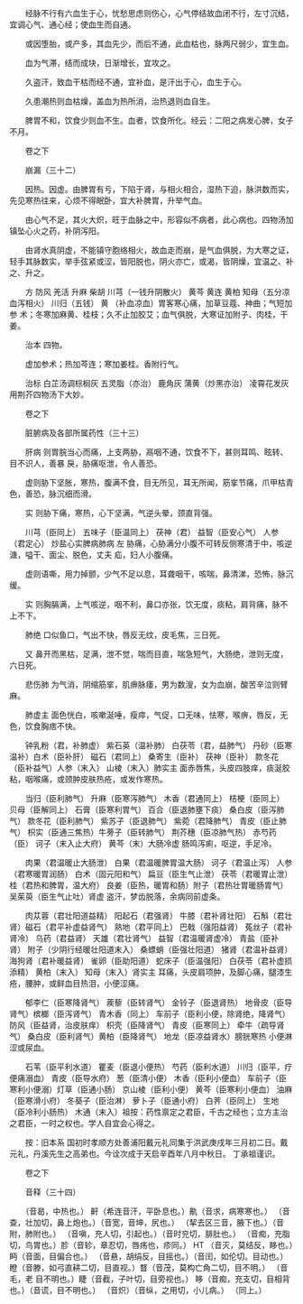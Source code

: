 <!-- { "loadSidebar": true } -->
　　经脉不行有六血生于心，忧愁思虑则伤心，心气停结故血闭不行，左寸沉结，宜调心气、通心经；使血生而自通。

　　或因堕胎，或产多，其血先少，而后不通，此血枯也，脉两尺弱少，宜生血。

　　血为气滞，结而成块，日渐增长，宜攻之。

　　久盗汗，致血干枯而经不通，宜补血，是汗出于心，血生于心。

　　久患潮热则血枯燥，盖血为热所消，治热退则血自生。

　　脾胃不和，饮食少则血不生。血者，饮食所化。经云：二阳之病发心脾，女子不月。

　　卷之下

　　崩漏（三十二）

　　因热。因虚。由脾胃有亏，下陷于肾，与相火相合，湿热下迫，脉洪数而实，先见寒热往来，心烦不得眠卧，宜大补脾胃，升举气血。

　　由心气不足，其火大炽，旺于血脉之中，形容似不病者，此心病也。四物汤加镇坠心火之药，补阴泻阳。

　　由肾水真阴虚，不能镇守胞络相火，故血走而崩，是气血俱脱，为大寒之证，轻手其脉数实，举手弦紧或涩，皆阳脱也，阴火亦亡，或渴，皆阴燥，宜温之、补之、升之。

　　方 防风 羌活 升麻 柴胡 川芎（一钱升阴散火） 黄芩 黄连 黄柏 知母（五分凉血泻相火） 川归（五钱） 黄 （补血凉血）胃客寒心痛，加草豆蔻、神曲；气短加参 术；冬寒加麻黄、桂枝；久不止加胶艾；血气俱脱，大寒证加附子、肉桂，干姜。

　　治本 四物。

　　虚加参术；热加芩连；寒加姜桂。香附行气。

　　治标 白芷汤调棕榈灰 五灵脂（亦治） 鹿角灰 蒲黄（炒黑亦治） 凌霄花发灰用荆芥四物汤下大妙。

　　卷之下

　　脏腑病及各部所属药性（三十三）

　　肝病 则胃脘当心而痛，上支两胁，鬲咽不通，饮食不下，甚则耳鸣、眩转、目不识人，善暴 戾，胁痛呕泄，令人善恐。

　　虚则胁下坚胀，寒热，腹满不食，目无所见，耳无所闻，筋挛节痛，爪甲枯青色，善恐，脉沉细而滑。

　　实 则胁下痛，寒热，心下坚满，气逆头晕，颈直背强。

　　川芎（臣同上） 五味子（臣温同上） 茯神（君） 益智（臣安心气） 人参（君定心） 炒盐心实脾病肺病 左 胁痛，心胁满分小腹不可转反侧寒清于中，咳逆 溏，嗌干、面尘、脱色，丈夫 疝，妇人小腹痛。

　　虚则语嘶，用力掉颤，少气不足以息，耳聋咽干，咳喘，鼻清涕，恐怖，脉沉缓。

　　实 则胸膈满，上气咳逆，咽不利，鼻口亦张，饮无度，痰粘，肩背痛，脉不上不下。

　　肺绝 口似鱼口，气出不快，唇反无纹，皮毛焦，三日死。

　　又 鼻开而黑枯，足满，泄不觉，喘而目直，喘急短气，大肠绝，泄则无度，六日死。

　　悲伤肺 为气消，阴缩筋挛，肌痹脉痿，男为数溲，女为血崩，酸苦辛泣则臂麻。

　　肺虚主 面色恍白，咳嗽涎唾，瘦瘁，气促，口无味，怯寒，喉痹，唇反，无色，饮食胸痞不快。

　　钟乳粉（君，补肺虚） 紫石英（温补肺） 白茯苓（君，益肺气） 丹砂（臣寒温补）白术（臣补肝） 磁石（君同上） 桑寄生（臣补） 茯神（臣补） 款冬花（臣补益气）人参（末入） 山棱（末入）肺实主 面赤唇焦，头皮四肢痒，痰涎胶粘，咽喉痛，或颈肿皮肤热疮，或发作寒热。

　　当归（臣利肺气） 升麻（臣寒泻肺气） 木香（君通同上） 桔梗（臣同上） 贝母（臣解同上） 石膏（臣寒利胃气） 百合（臣退肺壅下痰） 桑白皮（臣泻肺气） 款冬花（臣利肺气） 紫苏子（臣退肺气） 紫菀（君降肺气） 青皮（臣止肺气） 枳实（臣通三焦热）牛蒡子（臣转肺气） 荆芥穗（臣凉肺气热） 赤芍药（臣） 诃子（末入止大府） 黄芩（末）大肠冷虚 肠鸣泻痢，呕逆，手足冷。

　　肉果（君温暖止大肠泄） 白果（君温暖脾胃温大肠） 诃子（君温止泻） 人参（君寒暖胃润肠） 白术（固元阳和气） 扁豆（臣生气止泄） 茯苓（君暖胃止泄） 桂（君热和脾胃，温大府） 良姜（臣热，暖胃和肠）附子（君热壮胃暖肠胃气） 吴茱萸（臣生气止吐）肾虚 盗汗，梦齿脱落，余病同前虚条。

　　肉苁蓉（君壮阳道益精） 阳起石（君强肾） 牛膝（君补肾壮阳） 石斛（君壮肾）磁石（君平补虚益肾气） 熟地（君平同上） 巴戟（强阳益肾） 菟丝子（君补肾冷） 乌药（君益肾） 天雄（君壮肾气） 益智（君温暖肾虚冷） 青盐（臣补肾） 附子（少阴行经暖壮阳道末入） 桑螵蛸（臣强壮阳道） 猪肾（君温补益肾） 海狗肾（君补暖益肾） 雀卵（臣助阳道） 蛇床子（臣温强阳） 白茯苓（君补虚损添精） 黄柏（末入） 知母（末入）肾实主 耳痛，头皮肩项肿，及脚心痛，腿漆生疮，腰肿，或鲜血目热泪，小便涩痛。

　　郁李仁（臣寒降肾气） 蒺藜（臣转肾气） 金铃子（臣退肾热） 地骨皮（臣导肾气）槟榔（臣泻肾气） 青木香（同上） 车前子（臣利小便，除肾绝，降肾气） 防风（臣益肾，治皮肤痒） 枳壳（臣降肾气） 青皮（臣寒同上） 牵牛（疏导肾气） 桑白皮（臣利肾气）黄柏（臣降肾气） 地龙（臣凉益肾水）膀胱寒热 小便淋涩或尿血。

　　石苇（臣平利水道） 瞿麦（臣退小便热） 芍药（臣利水道） 川归（臣平，疗便痛溺血） 青皮（臣导水府） 葱（臣清小便） 木香（臣利小便血） 车前子（臣寒利小便溺）灯草（臣通小肠） 京山棱（臣利小便） 黄芩（臣寒利小便血） 油麻（臣寒滑小府） 冬葵子（臣治淋） 萝卜子（臣通小府） 白荠（臣同上） 生地（臣冷利小肠热） 木通（末入）祖按：药性禀定之君臣，千古之经也；立方主治之君臣，一时之权也。学人自宜会心得之。

　　按：旧本系 国初时孝顺方处善浦阳戴元礼同集于洪武庚戌年三月初二日。戴元礼，丹溪先生之高弟也。今诠次成于天启辛酉年八月中秋日。 丁承祖谨识。

　　卷之下

　　音释（三十四）

　　（音曷，中热也。） 鼾（希连音汗，平卧息也。）鼽（音求，病寒寒也。） （音查，壮加切，鼻上炮也。）（音宽，音坤，尻也。） （挈去区三音，腋下也。）（音附，肺附也。） （音嗔，充人切，引起也。）（音时兖切，腓肚也。） （音痴，充脂切，鸟胃也。）胗（音轸，章忍切，唇疡也，疹同。） HT （音灭，莫结反，眵也。）眄（音面，目偏合也。） （音悬，胡绢反，目摇也。）（音闰，如伦切。目动也。） 瞪（音滕，如弓直耕二切，目直视。）瞀（音茂，莫构亡角二切，目不明。） （音毛，老 目不明也。）睫（音截，子叶切，目旁视也。） 眵（音痴，充支切，目相背也。）（音谎，目不明也。） （音炽）（音纵，之用切，小儿病。） （同上。）

　　
